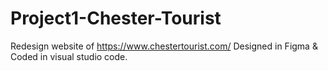 # Project1-Chester-Tourist
Redesign website of https://www.chestertourist.com/
Designed in Figma & Coded in visual studio code.
